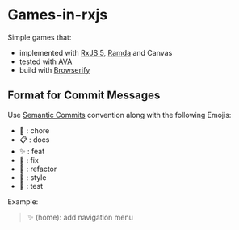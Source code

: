 # Games-in-rxjs
Simple games that: 
- implemented with [RxJS 5](http://reactivex.io/rxjs/), [Ramda](https://github.com/ramda/ramda) and Canvas
- tested with [AVA](https://github.com/avajs/ava)
- build with [Browserify](http://browserify.org/)

## Format for Commit Messages
Use [Semantic Commits](https://kapeli.com/cheat_sheets/Semantic_Commits.docset/Contents/Resources/Documents/index#//dash_ref_More%20Examples/Entry/feat/0) convention along with the following Emojis:
- 🔧 : chore
- 📋 : docs
- ✨ : feat
- 🐛 : fix 
- 🚀 : refactor
- 💈 : style
- 🚥 : test

Example:
> ✨ (home): add navigation menu

